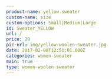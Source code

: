 ```yaml
---
product-name: yellow sweater
custom-name: size
custom-options: Small|Medium|Large
id: Sweater_YELLOW
url: /
price: 20
pic-url: img/yellow-woolen-sweater.jpg
date: 2017-02-08T12:51:01.000Z
categories: women-sweater
main: true
type: women-woolen-sweater
---
```


